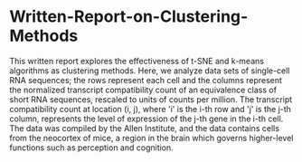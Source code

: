 # Written-Report-on-Clustering-Methods

This written report explores the effectiveness of t-SNE and k-means algorithms as clustering methods. Here, we analyze data sets of single-cell RNA sequences; the rows represent each cell and the columns represent the normalized transcript compatibility count of an equivalence class of short RNA sequences, rescaled to units of counts per million. The transcript compatibility count at location (i, j), where 'i' is the i-th row and 'j' is the j-th column, represents the level of expression of the j-th gene in the i-th cell. The data was compiled by the Allen Institute, and the data contains cells from the neocortex of mice, a region in the brain which governs higher-level functions such as perception and cognition.
